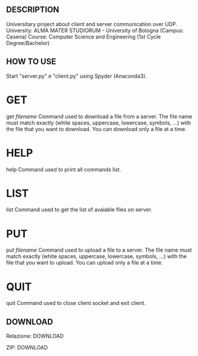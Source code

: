 ## DESCRIPTION
Universitary project about client and server communication over UDP. 
University: ALMA MATER STUDIORUM - University of Bologna (Campus: Cesena)
Course: Computer Science and Engineering (1st Cycle Degree/Bachelor)

## HOW TO USE
Start "server.py" e "client.py" using Spyder (Anaconda3).

# GET
get *filename*
Command used to download a file from a server. The file name must match exactly (white spaces, uppercase, lowercase, symbols, ...) with the file that you want to download. You can download only a file at a time.

# HELP
help
Command used to print all commands list.

# LIST
list
Command used to get the list of avaiable files on server.

# PUT
put *filename*
Command used to upload a file to a server. The file name must match exactly (white spaces, uppercase, lowercase, symbols, ...) with the file that you want to upload. You can upload only a file at a time.

# QUIT
quit
Command used to close client socket and exit client.

## DOWNLOAD

Relazione: DOWNLOAD

ZIP: DOWNLOAD
